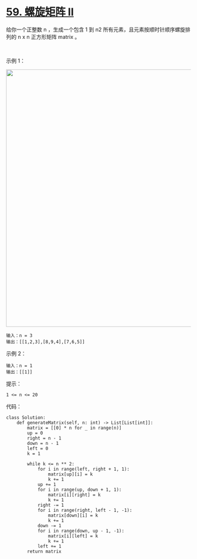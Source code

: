 # [59. 螺旋矩阵 II](https://leetcode-cn.com/problems/spiral-matrix-ii/)

给你一个正整数 n ，生成一个包含 1 到 n2 所有元素，且元素按顺时针顺序螺旋排列的 n x n 正方形矩阵 matrix 。

 

示例 1：

<img src=https://assets.leetcode.com/uploads/2020/11/13/spiraln.jpg width="700">

```
输入：n = 3
输出：[[1,2,3],[8,9,4],[7,6,5]]
```
示例 2：
```
输入：n = 1
输出：[[1]]
```

提示：
```
1 <= n <= 20
```

代码：
```python3
class Solution:
    def generateMatrix(self, n: int) -> List[List[int]]:
        matrix = [[0] * n for _ in range(n)]
        up = 0
        right = n - 1
        down = n - 1
        left = 0
        k = 1

        while k <= n ** 2:
            for i in range(left, right + 1, 1):
                matrix[up][i] = k
                k += 1
            up += 1
            for i in range(up, down + 1, 1):
                matrix[i][right] = k
                k += 1
            right -= 1
            for i in range(right, left - 1, -1):
                matrix[down][i] = k
                k += 1
            down -= 1
            for i in range(down, up - 1, -1):
                matrix[i][left] = k
                k += 1
            left += 1
        return matrix
```